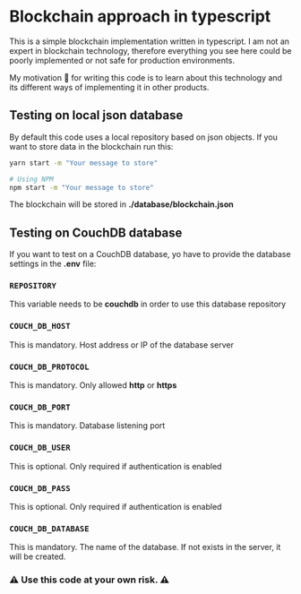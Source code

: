 # Blockchain approach in typescript

This is a simple blockchain implementation written in typescript. I am not an expert in blockchain technology, therefore everything you see here could be poorly implemented or not safe for production environments.

My motivation 💪 for writing this code is to learn about this technology and its different ways of implementing it in other products.

## Testing on local json database

By default this code uses a local repository based on json objects. If you want to store data in the blockchain run this:

```bash
yarn start -m "Your message to store"

# Using NPM
npm start -m "Your message to store"
```

The blockchain will be stored in __./database/blockchain.json__

## Testing on CouchDB database

If you want to test on a CouchDB database, yo have to provide the database settings in the __.env__ file:

### **`REPOSITORY`**
This variable needs to be **couchdb** in order to use this database repository

### **`COUCH_DB_HOST`**
This is mandatory. Host address or IP of the database server

### **`COUCH_DB_PROTOCOL`**
This is mandatory. Only allowed **http** or **https**

### **`COUCH_DB_PORT`**
This is mandatory. Database listening port

### **`COUCH_DB_USER`**
This is optional. Only required if authentication is enabled

### **`COUCH_DB_PASS`**
This is optional. Only required if authentication is enabled

### **`COUCH_DB_DATABASE`**
This is mandatory. The name of the database. If not exists in the server, it will be created.

### ⚠ Use this code at your own risk. ⚠
